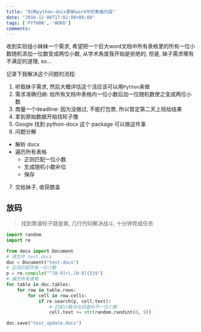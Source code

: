 ```yaml
---
title: "利用python-docx更新word中的表格内容"
date: "2016-12-06T17:02:00+08:00"
tags: ['PYTHON', 'WORD']
comments: 
---
```



收到实验组小妹妹一个需求, 希望把一个巨大word文档中所有表格里的所有一位小数随机添加一位数变成两位小数, 从学术角度我开始是拒绝的, 但是, 妹子需求哪有不满足的道理, so...

记录下我解决这个问题的流程:
1. 听取妹子需求, 然后大概评估这个活应该可以用`Python`来做
2. 需求准确归纳: 给所有文档中表格内一位小数后加一位随机数使之变成两位小数
3. 商量一个deadline: 因为没做过, 不能打包票, 所以暂定第二天上班给结果
4. 拿到原始数据开始找轮子撸
5. Google 找到 python-docx 这个 package 可以做这件事
6. 问题分解
- 解析 docx
- 遍历所有表格
    - 正则匹配一位小数
    - 生成随机小数补位
    - 保存
7. 交给妹子, 收获膝盖

## 放码

> 找到靠谱轮子就是爽, 几行代码解决战斗, 十分钟完成任务
```python
import random
import re

from docx import Document
# 源文件 test.docx
doc = Document("test.docx")
# 正则匹配所有一位小数
p = re.compile("^[0-9]+\.[0-9]{1}$")
# 遍历所有表格
for table in doc.tables:
    for row in table.rows:
        for cell in row.cells:
            if re.search(p, cell.text):
                # 匹配小数并在后面补齐一位小数
                cell.text += str(random.randint(0, 9))

doc.save("test_update.docx")
```